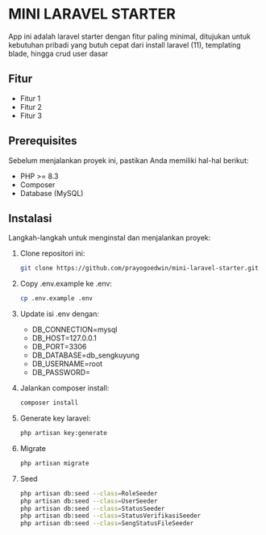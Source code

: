 # MINI LARAVEL STARTER

App ini adalah laravel starter dengan fitur paling minimal, ditujukan untuk kebutuhan pribadi yang butuh cepat dari install laravel (11), templating blade, hingga crud user dasar

## Fitur

- Fitur 1
- Fitur 2
- Fitur 3

## Prerequisites

Sebelum menjalankan proyek ini, pastikan Anda memiliki hal-hal berikut:

- PHP >= 8.3
- Composer
- Database (MySQL)

## Instalasi

Langkah-langkah untuk menginstal dan menjalankan proyek:

1. Clone repositori ini:
   ```bash
   git clone https://github.com/prayogoedwin/mini-laravel-starter.git

2. Copy .env.example ke .env:
   ```bash
   cp .env.example .env

3. Update isi .env dengan:
   
   - DB_CONNECTION=mysql
   - DB_HOST=127.0.0.1
   - DB_PORT=3306
   - DB_DATABASE=db_sengkuyung
   - DB_USERNAME=root
   - DB_PASSWORD=

4. Jalankan composer install:
   ```bash
   composer install

5. Generate key laravel:
   ```bash
   php artisan key:generate

6. Migrate
   ```bash
   php artisan migrate

7. Seed
   ```bash
   php artisan db:seed --class=RoleSeeder
   php artisan db:seed --class=UserSeeder
   php artisan db:seed --class=StatusSeeder
   php artisan db:seed --class=StatusVerifikasiSeeder
   php artisan db:seed --class=SengStatusFileSeeder